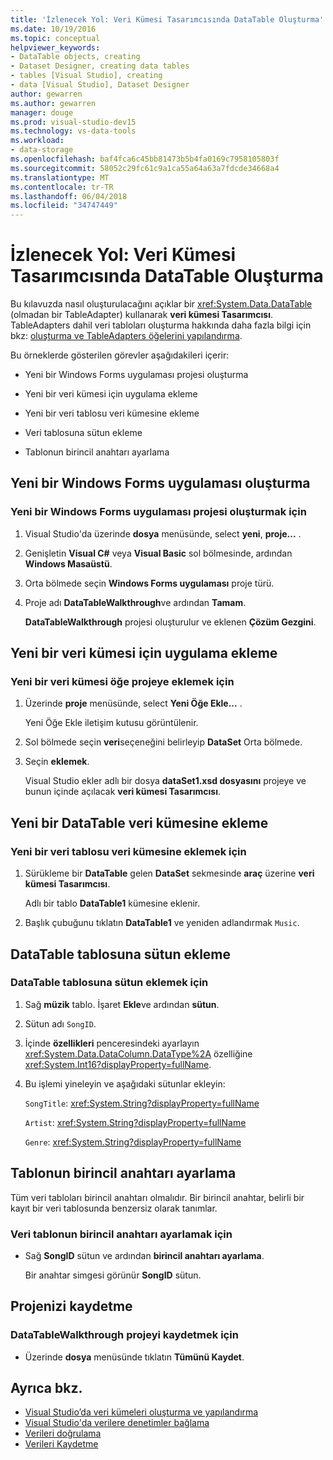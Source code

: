 ```yaml
---
title: 'İzlenecek Yol: Veri Kümesi Tasarımcısında DataTable Oluşturma'
ms.date: 10/19/2016
ms.topic: conceptual
helpviewer_keywords:
- DataTable objects, creating
- Dataset Designer, creating data tables
- tables [Visual Studio], creating
- data [Visual Studio], Dataset Designer
author: gewarren
ms.author: gewarren
manager: douge
ms.prod: visual-studio-dev15
ms.technology: vs-data-tools
ms.workload:
- data-storage
ms.openlocfilehash: baf4fca6c45bb81473b5b4fa0169c7958105803f
ms.sourcegitcommit: 58052c29fc61c9a1ca55a64a63a7fdcde34668a4
ms.translationtype: MT
ms.contentlocale: tr-TR
ms.lasthandoff: 06/04/2018
ms.locfileid: "34747449"
---
```

# <a name="walkthrough-creating-a-datatable-in-the-dataset-designer"></a>İzlenecek Yol: Veri Kümesi Tasarımcısında DataTable Oluşturma

Bu kılavuzda nasıl oluşturulacağını açıklar bir <xref:System.Data.DataTable> (olmadan bir TableAdapter) kullanarak **veri kümesi Tasarımcısı**. TableAdapters dahil veri tabloları oluşturma hakkında daha fazla bilgi için bkz: [oluşturma ve TableAdapters öğelerini yapılandırma](../data-tools/create-and-configure-tableadapters.md).

Bu örneklerde gösterilen görevler aşağıdakileri içerir:

-   Yeni bir Windows Forms uygulaması projesi oluşturma

-   Yeni bir veri kümesi için uygulama ekleme

-   Yeni bir veri tablosu veri kümesine ekleme

-   Veri tablosuna sütun ekleme

-   Tablonun birincil anahtarı ayarlama

## <a name="creating-a-new-windows-forms-application"></a>Yeni bir Windows Forms uygulaması oluşturma

### <a name="to-create-a-new-windows-forms-application-project"></a>Yeni bir Windows Forms uygulaması projesi oluşturmak için

1. Visual Studio'da üzerinde **dosya** menüsünde, select **yeni**, **proje...** .

2. Genişletin **Visual C#** veya **Visual Basic** sol bölmesinde, ardından **Windows Masaüstü**.

3. Orta bölmede seçin **Windows Forms uygulaması** proje türü.

4. Proje adı **DataTableWalkthrough**ve ardından **Tamam**.

     **DataTableWalkthrough** projesi oluşturulur ve eklenen **Çözüm Gezgini**.

## <a name="adding-a-new-dataset-to-the-application"></a>Yeni bir veri kümesi için uygulama ekleme

### <a name="to-add-a-new-dataset-item-to-the-project"></a>Yeni bir veri kümesi öğe projeye eklemek için

1.  Üzerinde **proje** menüsünde, select **Yeni Öğe Ekle...** .

     Yeni Öğe Ekle iletişim kutusu görüntülenir.

2.  Sol bölmede seçin **veri**seçeneğini belirleyip **DataSet** Orta bölmede.

3.  Seçin **eklemek**.

     Visual Studio ekler adlı bir dosya **dataSet1.xsd dosyasını** projeye ve bunun içinde açılacak **veri kümesi Tasarımcısı**.

## <a name="adding-a-new-datatable-to-the-dataset"></a>Yeni bir DataTable veri kümesine ekleme

### <a name="to-add-a-new-data-table-to-the-dataset"></a>Yeni bir veri tablosu veri kümesine eklemek için

1.  Sürükleme bir **DataTable** gelen **DataSet** sekmesinde **araç** üzerine **veri kümesi Tasarımcısı**.

     Adlı bir tablo **DataTable1** kümesine eklenir.

2.  Başlık çubuğunu tıklatın **DataTable1** ve yeniden adlandırmak `Music`.

## <a name="adding-columns-to-the-datatable"></a>DataTable tablosuna sütun ekleme

### <a name="to-add-columns-to-the-datatable"></a>DataTable tablosuna sütun eklemek için

1.  Sağ **müzik** tablo. İşaret **Ekle**ve ardından **sütun**.

2.  Sütun adı `SongID`.

3.  İçinde **özellikleri** penceresindeki ayarlayın <xref:System.Data.DataColumn.DataType%2A> özelliğine <xref:System.Int16?displayProperty=fullName>.

4.  Bu işlemi yineleyin ve aşağıdaki sütunlar ekleyin:

     `SongTitle`: <xref:System.String?displayProperty=fullName>

     `Artist`: <xref:System.String?displayProperty=fullName>

     `Genre`: <xref:System.String?displayProperty=fullName>

## <a name="setting-the-primary-key-for-the-table"></a>Tablonun birincil anahtarı ayarlama

Tüm veri tabloları birincil anahtarı olmalıdır. Bir birincil anahtar, belirli bir kayıt bir veri tablosunda benzersiz olarak tanımlar.

### <a name="to-set-the-primary-key-of-the-data-table"></a>Veri tablonun birincil anahtarı ayarlamak için

-   Sağ **SongID** sütun ve ardından **birincil anahtarı ayarlama**.

     Bir anahtar simgesi görünür **SongID** sütun.

## <a name="saving-your-project"></a>Projenizi kaydetme

### <a name="to-save-the-datatablewalkthrough-project"></a>DataTableWalkthrough projeyi kaydetmek için

-   Üzerinde **dosya** menüsünde tıklatın **Tümünü Kaydet**.

## <a name="see-also"></a>Ayrıca bkz.

- [Visual Studio’da veri kümeleri oluşturma ve yapılandırma](../data-tools/create-and-configure-datasets-in-visual-studio.md)
- [Visual Studio'da verilere denetimler bağlama](../data-tools/bind-controls-to-data-in-visual-studio.md)
- [Verileri doğrulama](../data-tools/validate-data-in-datasets.md)
- [Verileri Kaydetme](../data-tools/saving-data.md)